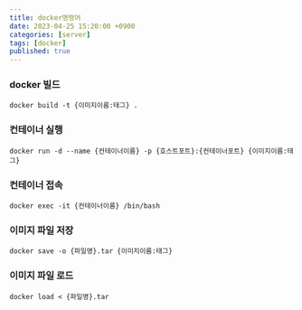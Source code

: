 ```yaml
---
title: docker명령어
date: 2023-04-25 15:20:00 +0900
categories: [server]
tags: [docker]
published: true
---
```


### docker 빌드

```shell
docker build -t {이미지이름:태그} .
```

### 컨테이너 실행

```shell
docker run -d --name {컨테이너이름} -p {호스트포트}:{컨테이너포트} {이미지이름:태그}
```

### 컨테이너 접속

```shell
docker exec -it {컨테이너이름} /bin/bash
```

### 이미지 파일 저장

```shell
docker save -o {파일명}.tar {이미지이름:태그}
```

### 이미지 파일 로드

```shell
docker load < {파일명}.tar
```
